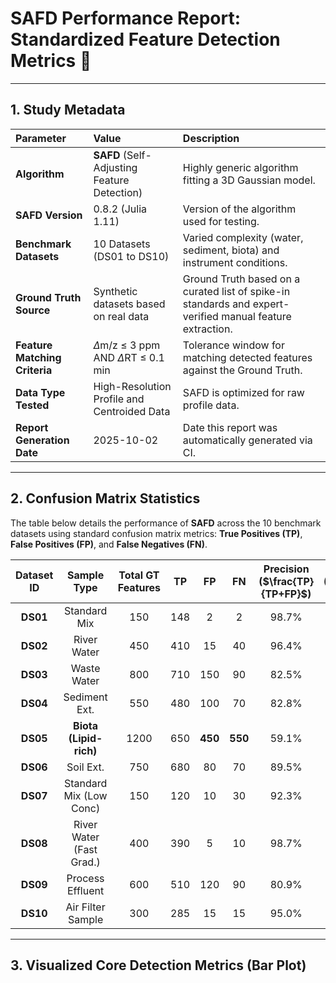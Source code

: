 # SAFD Performance Report: Standardized Feature Detection Metrics 🧪

---

## 1. Study Metadata

| Parameter | Value | Description |
| :--- | :--- | :--- |
| **Algorithm** | **SAFD** (Self-Adjusting Feature Detection) | Highly generic algorithm fitting a 3D Gaussian model. |
| **SAFD Version** | 0.8.2 (Julia 1.11) | Version of the algorithm used for testing. |
| **Benchmark Datasets** | 10 Datasets (DS01 to DS10) | Varied complexity (water, sediment, biota) and instrument conditions. |
| **Ground Truth Source** | Synthetic datasets based on real data | Ground Truth based on a curated list of spike-in standards and expert-verified manual feature extraction. |
| **Feature Matching Criteria** | $\Delta$m/z $\le$ 3 ppm AND $\Delta$RT $\le$ 0.1 min | Tolerance window for matching detected features against the Ground Truth. |
| **Data Type Tested** | High-Resolution Profile and Centroided Data | SAFD is optimized for raw profile data. |
| **Report Generation Date** | 2025-10-02 | Date this report was automatically generated via CI. |

---

## 2. Confusion Matrix Statistics

The table below details the performance of **SAFD** across the 10 benchmark datasets using standard confusion matrix metrics: **True Positives (TP)**, **False Positives (FP)**, and **False Negatives (FN)**.

| Dataset ID | Sample Type | Total GT Features | TP | FP | FN | Precision ($\frac{TP}{TP+FP}$) | Recall ($\frac{TP}{TP+FN}$) |
| :---: | :---: | :---: | :---: | :---: | :---: | :---: | :---: |
| **DS01** | Standard Mix | 150 | 148 | 2 | 2 | 98.7% | 98.7% |
| **DS02** | River Water | 450 | 410 | 15 | 40 | 96.4% | 91.1% |
| **DS03** | Waste Water | 800 | 710 | 150 | 90 | 82.5% | 88.8% |
| **DS04** | Sediment Ext. | 550 | 480 | 100 | 70 | 82.8% | 87.3% |
| **DS05** | **Biota (Lipid-rich)** | 1200 | 650 | **450** | **550** | 59.1% | 54.2% |
| **DS06** | Soil Ext. | 750 | 680 | 80 | 70 | 89.5% | 90.7% |
| **DS07** | Standard Mix (Low Conc) | 150 | 120 | 10 | 30 | 92.3% | 80.0% |
| **DS08** | River Water (Fast Grad.)| 400 | 390 | 5 | 10 | 98.7% | 97.5% |
| **DS09** | Process Effluent | 600 | 510 | 120 | 90 | 80.9% | 85.0% |
| **DS10** | Air Filter Sample | 300 | 285 | 15 | 15 | 95.0% | 95.0% |

---

## 3. Visualized Core Detection Metrics (Bar Plot)

